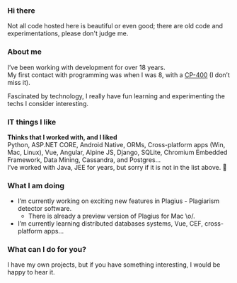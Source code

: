 ### Hi there

Not all code hosted here is beautiful or even good; there are old code and experimentations, please don't judge me.

### About me

I’ve been working with development for over 18 years.  
My first contact with programming was when I was 8, with a [CP-400](https://en.wikipedia.org/wiki/Prol%C3%B3gica_CP-400) (I don’t miss it).

Fascinated by technology, I really have fun learning and experimenting the techs I consider interesting.

### IT things I like

**Thinks that I worked with, and I liked**  
Python, ASP.NET CORE, Android Native, ORMs, Cross-platform apps (Win, Mac, Linux), Vue, Angular, Alpine JS, Django, SQLite, Chromium Embedded Framework, Data Mining, Cassandra, and Postgres...  
I’ve worked with Java, JEE for years, but sorry if it is not in the list above. :grimacing:

### What I am doing

- I’m currently working on exciting new features in Plagius - Plagiarism detector software.
  - There is already a preview version of Plagius for Mac  \o/.
- I’m currently learning distributed databases systems, Vue, CEF, cross-platform apps...

### What can I do for you?

I have my own projects, but if you have something interesting, I would be happy to hear it.


<!--
**GustavoHennig/GustavoHennig** is a ✨ _special_ ✨ repository because its `README.md` (this file) appears on your GitHub profile.

Here are some ideas to get you started:

- 🔭 I’m currently working on ...
- 🌱 I’m currently learning ...
- 👯 I’m looking to collaborate on ...
- 🤔 I’m looking for help with ...
- 💬 Ask me about ...
- 📫 How to reach me: ...
- Pronouns: ...
- ⚡ Fun fact: ...
-->
